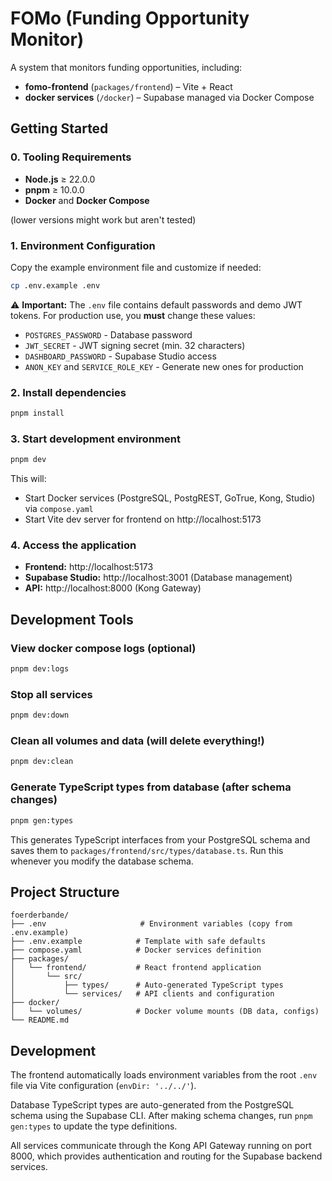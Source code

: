 # FOMo (Funding Opportunity Monitor)

A system that monitors funding opportunities, including:

- **fomo-frontend** (`packages/frontend`) – Vite + React
- **docker services** (`/docker`) – Supabase managed via Docker Compose

## Getting Started

### 0. Tooling Requirements

- **Node.js** ≥ 22.0.0
- **pnpm** ≥ 10.0.0
- **Docker** and **Docker Compose**

(lower versions might work but aren't tested)

### 1. Environment Configuration

Copy the example environment file and customize if needed:

```bash
cp .env.example .env
```

⚠️ **Important:** The `.env` file contains default passwords and demo JWT tokens. For production use, you **must** change these values:

- `POSTGRES_PASSWORD` - Database password
- `JWT_SECRET` - JWT signing secret (min. 32 characters)
- `DASHBOARD_PASSWORD` - Supabase Studio access
- `ANON_KEY` and `SERVICE_ROLE_KEY` - Generate new ones for production

### 2. Install dependencies

```bash
pnpm install
```

### 3. Start development environment

```bash
pnpm dev
```

This will:

- Start Docker services (PostgreSQL, PostgREST, GoTrue, Kong, Studio) via `compose.yaml`
- Start Vite dev server for frontend on http://localhost:5173

### 4. Access the application

- **Frontend:** http://localhost:5173
- **Supabase Studio:** http://localhost:3001 (Database management)
- **API:** http://localhost:8000 (Kong Gateway)

## Development Tools

### View docker compose logs (optional)

```bash
pnpm dev:logs
```

### Stop all services

```bash
pnpm dev:down
```

### Clean all volumes and data (will delete everything!)

```bash
pnpm dev:clean
```

### Generate TypeScript types from database (after schema changes)

```bash
pnpm gen:types
```

This generates TypeScript interfaces from your PostgreSQL schema and saves them to `packages/frontend/src/types/database.ts`. Run this whenever you modify the database schema.

## Project Structure

```
foerderbande/
├── .env                     # Environment variables (copy from .env.example)
├── .env.example            # Template with safe defaults
├── compose.yaml            # Docker services definition
├── packages/
│   └── frontend/           # React frontend application
│       └── src/
│           ├── types/      # Auto-generated TypeScript types
│           └── services/   # API clients and configuration
├── docker/
│   └── volumes/            # Docker volume mounts (DB data, configs)
└── README.md
```

## Development

The frontend automatically loads environment variables from the root `.env` file via Vite configuration (`envDir: '../../'`).

Database TypeScript types are auto-generated from the PostgreSQL schema using the Supabase CLI. After making schema changes, run `pnpm gen:types` to update the type definitions.

All services communicate through the Kong API Gateway running on port 8000, which provides authentication and routing for the Supabase backend services.
